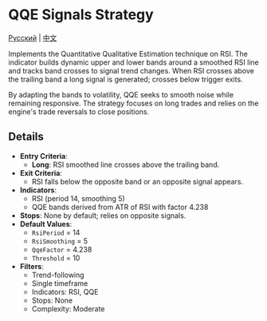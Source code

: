 # QQE Signals Strategy
[Русский](README_ru.md) | [中文](README_cn.md)

Implements the Quantitative Qualitative Estimation technique on RSI. The indicator builds dynamic upper and lower bands around a smoothed RSI line and tracks band crosses to signal trend changes. When RSI crosses above the trailing band a long signal is generated; crosses below trigger exits.

By adapting the bands to volatility, QQE seeks to smooth noise while remaining responsive. The strategy focuses on long trades and relies on the engine's trade reversals to close positions.

## Details

- **Entry Criteria**:
  - **Long**: RSI smoothed line crosses above the trailing band.
- **Exit Criteria**:
  - RSI falls below the opposite band or an opposite signal appears.
- **Indicators**:
  - RSI (period 14, smoothing 5)
  - QQE bands derived from ATR of RSI with factor 4.238
- **Stops**: None by default; relies on opposite signals.
- **Default Values**:
  - `RsiPeriod` = 14
  - `RsiSmoothing` = 5
  - `QqeFactor` = 4.238
  - `Threshold` = 10
- **Filters**:
  - Trend-following
  - Single timeframe
  - Indicators: RSI, QQE
  - Stops: None
  - Complexity: Moderate

